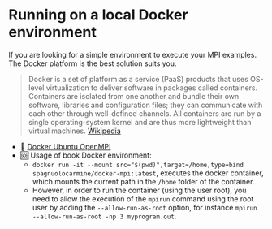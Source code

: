 # Running on a local Docker environment

If you are looking for a simple environment to execute your MPI examples. The Docker platform is the best solution suits you.

> Docker is a set of platform as a service (PaaS) products that uses OS-level virtualization to deliver software in packages called containers. Containers are isolated from one another and bundle their own software, libraries and configuration files; they can communicate with each other through well-defined channels. All containers are run by a single operating-system kernel and are thus more lightweight than virtual machines. [Wikipedia](https://en.wikipedia.org/wiki/Docker_(software))

- 🐳 [Docker Ubuntu OpenMPI](https://hub.docker.com/r/spagnuolocarmine/docker-mpi)
- 🆘 Usage of book Docker environment: 
    - ```docker run -it --mount src="$(pwd)",target=/home,type=bind spagnuolocarmine/docker-mpi:latest```, executes the docker container, which mounts the current path in the ```/home``` folder of the container. 
    - However, in order to run the container (using the user root), you need to allow the execution of the ```mpirun``` command using the root user by adding the ```--allow-run-as-root``` option, for instance ```mpirun --allow-run-as-root -np 3 myprogram.out```.
